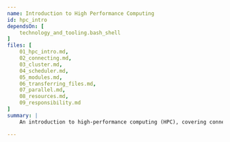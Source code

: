 ```yaml
---
name: Introduction to High Performance Computing
id: hpc_intro
dependsOn: [
    technology_and_tooling.bash_shell
]
files: [
    01_hpc_intro.md,
    02_connecting.md,
    03_cluster.md,
    04_scheduler.md,
    05_modules.md,
    06_transferring_files.md,
    07_parallel.md,
    08_resources.md,
    09_responsibility.md
]
summary: |
    An introduction to high-performance computing (HPC), covering connecting to HPC resources and the slurm job scheduler.

---
```

